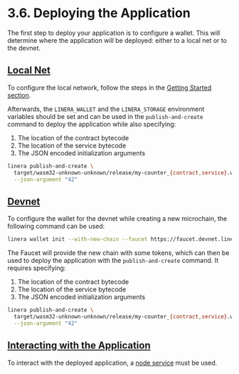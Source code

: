 # 3.6. Deploying the Application

The first step to deploy your application is to configure a wallet. This will determine where the application will be deployed: either to a local net or to the devnet.

## [Local Net](https://linera-dev.respeer.ai/#/v1/en_US/sdk/deploy?id=local-net)

To configure the local network, follow the steps in the [Getting Started section](https://linera-dev.respeer.ai/#/v1/en_US/getting_started/hello_linera?id=using-the-initial-test-wallet).

Afterwards, the `LINERA_WALLET` and the `LINERA_STORAGE` environment variables should be set and can be used in the `publish-and-create` command to deploy the application while also specifying:

1. The location of the contract bytecode
2. The location of the service bytecode
3. The JSON encoded initialization arguments

```bash
linera publish-and-create \
  target/wasm32-unknown-unknown/release/my-counter_{contract,service}.wasm \
  --json-argument "42"
```

## [Devnet](https://linera-dev.respeer.ai/#/v1/en_US/sdk/deploy?id=devnet)

To configure the wallet for the devnet while creating a new microchain, the following command can be used:

```bash
linera wallet init --with-new-chain --faucet https://faucet.devnet.linera.net
```

The Faucet will provide the new chain with some tokens, which can then be used to deploy the application with the `publish-and-create` command. It requires specifying:

1. The location of the contract bytecode
2. The location of the service bytecode
3. The JSON encoded initialization arguments

```bash
linera publish-and-create \
  target/wasm32-unknown-unknown/release/my-counter_{contract,service}.wasm \
  --json-argument "42"
```

## [Interacting with the Application](https://linera-dev.respeer.ai/#/v1/en_US/sdk/deploy?id=interacting-with-the-application)

To interact with the deployed application, a [node service](https://linera-dev.respeer.ai/#/v1/en_US/core_concepts/node_service) must be used.
